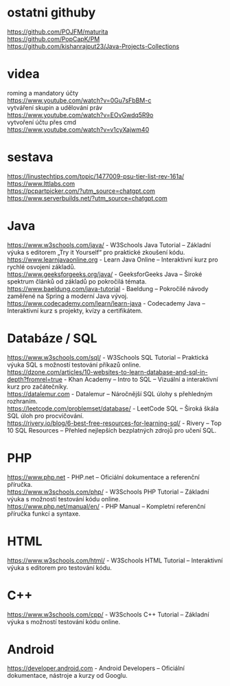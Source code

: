 # ostatni githuby
https://github.com/POJFM/maturita<br/>
https://github.com/PopCapK/PM<br/>
https://github.com/kishanrajput23/Java-Projects-Collections<br/>

# videa
roming a mandatory účty  <br/>
  https://www.youtube.com/watch?v=0Gu7sFbBM-c <br/>
vytváření skupin a udělování práv <br/>
  https://www.youtube.com/watch?v=EOvGwdq5R9o<br/>
vytvoření účtu přes cmd<br/>
  https://www.youtube.com/watch?v=v1cyXajwm40<br/>

  # sestava
  https://linustechtips.com/topic/1477009-psu-tier-list-rev-161a/ <br/>
  https://www.lttlabs.com<br/>
  https://pcpartpicker.com/?utm_source=chatgpt.com<br/>
  https://www.serverbuilds.net/?utm_source=chatgpt.com<br/>
  
  # Java
  https://www.w3schools.com/java/ - W3Schools Java Tutorial – Základní výuka s editorem „Try it Yourself“ pro praktické zkoušení kódu.<br/>
      https://www.learnjavaonline.org - Learn Java Online – Interaktivní kurz pro rychlé osvojení základů.<br/>
      https://www.geeksforgeeks.org/java/ - GeeksforGeeks Java – Široké spektrum článků od základů po pokročilá témata.<br/>
      https://www.baeldung.com/java-tutorial - Baeldung – Pokročilé návody zaměřené na Spring a moderní Java vývoj.<br/>
      https://www.codecademy.com/learn/learn-java - Codecademy Java – Interaktivní kurz s projekty, kvízy a certifikátem.​<br/>
      
  # Databáze / SQL
  https://www.w3schools.com/sql/ - W3Schools SQL Tutorial – Praktická výuka SQL s možností testování příkazů online.<br/>
      https://dzone.com/articles/10-websites-to-learn-database-and-sql-in-depth?fromrel=true - Khan Academy – Intro to SQL – Vizuální a interaktivní kurz pro začátečníky.<br/>
      https://datalemur.com - Datalemur – Náročnější SQL úlohy s přehledným rozhraním.<br/>
      https://leetcode.com/problemset/database/ - LeetCode SQL – Široká škála SQL úloh pro procvičování.<br/>
      https://rivery.io/blog/6-best-free-resources-for-learning-sql/ - Rivery – Top 10 SQL Resources – Přehled nejlepších bezplatných zdrojů pro učení SQL.<br/>


  # PHP
  https://www.php.net - PHP.net – Oficiální dokumentace a referenční příručka.<br/>
      https://www.w3schools.com/php/ - W3Schools PHP Tutorial – Základní výuka s možností testování kódu online.<br/>
      https://www.php.net/manual/en/ - PHP Manual – Kompletní referenční příručka funkcí a syntaxe.<br/>

  # HTML
  https://www.w3schools.com/html/ - W3Schools HTML Tutorial – Interaktivní výuka s editorem pro testování kódu.<br/>
  
  # C++
  https://www.w3schools.com/cpp/ - W3Schools C++ Tutorial – Základní výuka s možností testování kódu online.<br/>

  # Android
  https://developer.android.com - Android Developers – Oficiální dokumentace, nástroje a kurzy od Googlu.<br/>
      
